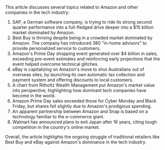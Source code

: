 This article discusses several topics related to Amazon and other companies in the tech industry:

1. SAP, a German software company, is trying to ride its strong second quarter performance into a full-fledged drive deeper into a $15 billion market dominated by Amazon.
2. Best Buy is thriving despite being in a crowded market dominated by Amazon. The company has introduced 380 "in-home advisors" to provide personalized service to customers.
3. Amazon's Prime Day shopping event generated over $4 billion in sales, exceeding pre-event estimates and reinforcing early projections that the event helped overcome technical glitches.
4. eBay is capitalizing on Amazon's move to shut Australians out of overseas sites, by launching its own automatic tax collection and payment system and offering discounts to local customers.
5. A chart from Ritholtz Wealth Management put Amazon's market value into perspective, highlighting how dominant tech companies have become in the world.
6. Amazon Prime Day sales exceeded those for Cyber Monday and Black Friday, but shares fell slightly due to Amazon's prodigious spending.
7. An apparent partnership between Amazon and Snap is based on a technology familiar to the e-commerce giant.
8. Walmart has announced plans to exit Japan after 16 years, citing tough competition in the country's online market.

Overall, the article highlights the ongoing struggle of traditional retailers like Best Buy and eBay against Amazon's dominance in the tech industry.